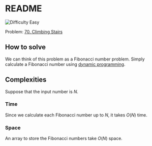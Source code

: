 # README

![Difficulty Easy](https://img.shields.io/badge/Difficulty-Easy-green)

Problem: [70. Climbing Stairs][problem]

[problem]: https://leetcode.com/problems/climbing-stairs/description/



## How to solve

We can think of this problem as a Fibonacci number problem.
Simply calculate a Fibonacci number using [dynamic programming][dp].

[dp]: https://en.wikipedia.org/wiki/Dynamic_programming



## Complexities

Suppose that the input number is $N$.

### Time

Since we calculate each Fibonacci number up to $N$, it takes $O(N)$ time.

### Space

An array to store the Fibonacci numbers take $O(N)$ space.
